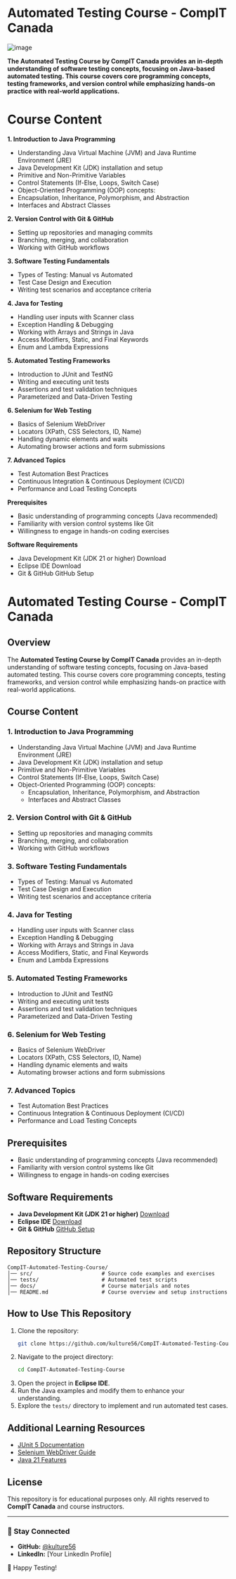# Automated Testing Course - CompIT Canada

![image](https://github.com/user-attachments/assets/c2e429aa-e1cd-4e9d-aec6-7f8ca5cc80d7)

**The Automated Testing Course by CompIT Canada provides an in-depth understanding of software testing concepts, focusing on Java-based automated testing. This course covers core programming concepts, testing frameworks, and version control while emphasizing hands-on practice with real-world applications.**

# Course Content

**1. Introduction to Java Programming**

* Understanding Java Virtual Machine (JVM) and Java Runtime Environment (JRE)
* Java Development Kit (JDK) installation and setup
* Primitive and Non-Primitive Variables
* Control Statements (If-Else, Loops, Switch Case)
* Object-Oriented Programming (OOP) concepts:
* Encapsulation, Inheritance, Polymorphism, and Abstraction
* Interfaces and Abstract Classes

**2. Version Control with Git & GitHub**

* Setting up repositories and managing commits
* Branching, merging, and collaboration
* Working with GitHub workflows

**3. Software Testing Fundamentals**

* Types of Testing: Manual vs Automated
* Test Case Design and Execution
* Writing test scenarios and acceptance criteria

**4. Java for Testing**

* Handling user inputs with Scanner class
* Exception Handling & Debugging
* Working with Arrays and Strings in Java
* Access Modifiers, Static, and Final Keywords
* Enum and Lambda Expressions

**5. Automated Testing Frameworks**

* Introduction to JUnit and TestNG
* Writing and executing unit tests
* Assertions and test validation techniques
* Parameterized and Data-Driven Testing

**6. Selenium for Web Testing**

* Basics of Selenium WebDriver
* Locators (XPath, CSS Selectors, ID, Name)
* Handling dynamic elements and waits
* Automating browser actions and form submissions

**7. Advanced Topics**

* Test Automation Best Practices
* Continuous Integration & Continuous Deployment (CI/CD)
* Performance and Load Testing Concepts

**Prerequisites**

* Basic understanding of programming concepts (Java recommended)
* Familiarity with version control systems like Git
* Willingness to engage in hands-on coding exercises

**Software Requirements**

* Java Development Kit (JDK 21 or higher) Download
* Eclipse IDE Download
* Git & GitHub GitHub Setup
# Automated Testing Course - CompIT Canada

## Overview
The **Automated Testing Course by CompIT Canada** provides an in-depth understanding of software testing concepts, focusing on Java-based automated testing. This course covers core programming concepts, testing frameworks, and version control while emphasizing hands-on practice with real-world applications.

## Course Content

### 1. **Introduction to Java Programming**
- Understanding Java Virtual Machine (JVM) and Java Runtime Environment (JRE)
- Java Development Kit (JDK) installation and setup
- Primitive and Non-Primitive Variables
- Control Statements (If-Else, Loops, Switch Case)
- Object-Oriented Programming (OOP) concepts:
  - Encapsulation, Inheritance, Polymorphism, and Abstraction
  - Interfaces and Abstract Classes

### 2. **Version Control with Git & GitHub**
- Setting up repositories and managing commits
- Branching, merging, and collaboration
- Working with GitHub workflows

### 3. **Software Testing Fundamentals**
- Types of Testing: Manual vs Automated
- Test Case Design and Execution
- Writing test scenarios and acceptance criteria

### 4. **Java for Testing**
- Handling user inputs with Scanner class
- Exception Handling & Debugging
- Working with Arrays and Strings in Java
- Access Modifiers, Static, and Final Keywords
- Enum and Lambda Expressions

### 5. **Automated Testing Frameworks**
- Introduction to JUnit and TestNG
- Writing and executing unit tests
- Assertions and test validation techniques
- Parameterized and Data-Driven Testing

### 6. **Selenium for Web Testing**
- Basics of Selenium WebDriver
- Locators (XPath, CSS Selectors, ID, Name)
- Handling dynamic elements and waits
- Automating browser actions and form submissions

### 7. **Advanced Topics**
- Test Automation Best Practices
- Continuous Integration & Continuous Deployment (CI/CD)
- Performance and Load Testing Concepts

## Prerequisites
- Basic understanding of programming concepts (Java recommended)
- Familiarity with version control systems like Git
- Willingness to engage in hands-on coding exercises

## Software Requirements
- **Java Development Kit (JDK 21 or higher)** [Download](https://www.oracle.com/ca-en/java/technologies/downloads/)
- **Eclipse IDE** [Download](https://www.eclipse.org/downloads/packages/)
- **Git & GitHub** [GitHub Setup](https://github.com/)

## Repository Structure
```
CompIT-Automated-Testing-Course/
│── src/                      # Source code examples and exercises
│── tests/                    # Automated test scripts
│── docs/                     # Course materials and notes
│── README.md                 # Course overview and setup instructions
```

## How to Use This Repository
1. Clone the repository:
   ```sh
   git clone https://github.com/kulture56/CompIT-Automated-Testing-Course.git
   ```
2. Navigate to the project directory:
   ```sh
   cd CompIT-Automated-Testing-Course
   ```
3. Open the project in **Eclipse IDE**.
4. Run the Java examples and modify them to enhance your understanding.
5. Explore the `tests/` directory to implement and run automated test cases.

## Additional Learning Resources
- [JUnit 5 Documentation](https://junit.org/junit5/docs/current/user-guide/)
- [Selenium WebDriver Guide](https://www.selenium.dev/documentation/)
- [Java 21 Features](https://dev.java/)

## License
This repository is for educational purposes only. All rights reserved to **CompIT Canada** and course instructors.

---

### 📌 Stay Connected
- **GitHub:** [@kulture56](https://github.com/kulture56)
- **LinkedIn:** [Your LinkedIn Profile]

🚀 Happy Testing!


